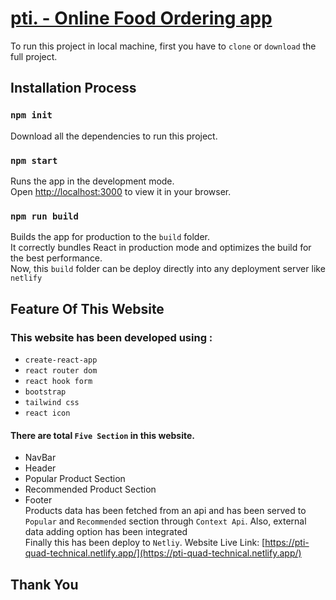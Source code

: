 # [pti. - Online Food Ordering app](https://pti-quad-technical.netlify.app/)

To run this project in local machine,
first you have to `clone` or `download` the full project. 

## Installation Process

### `npm init`
Download all the dependencies to run this project.

### `npm start`

Runs the app in the development mode.\
Open [http://localhost:3000](http://localhost:3000) to view it in your browser.

### `npm run build`

Builds the app for production to the `build` folder.\
It correctly bundles React in production mode and optimizes the build for the best performance.\
Now, this `build` folder can be deploy directly into any deployment server like `netlify`
## Feature Of This Website
### This website has been developed using : 
* `create-react-app`
* `react router dom`
* `react hook form`
* `bootstrap`
* `tailwind css`
* `react icon`<br/>
#### There are total `Five Section` in this website.
* NavBar
* Header
* Popular Product Section
* Recommended Product Section
* Footer<br/>
Products data has been fetched from an api and has been served to `Popular` and `Recommended` section through `Context Api`. Also, external data adding option has been integrated<br/>
Finally this has been deploy to `Netliy`. Website Live Link: [https://pti-quad-technical.netlify.app/](https://pti-quad-technical.netlify.app/)
## Thank You
